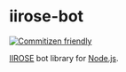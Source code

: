 # iirose-bot

[![Commitizen friendly](https://img.shields.io/badge/commitizen-friendly-brightgreen.svg)](http://commitizen.github.io/cz-cli/)

[IIROSE](https://iirose.com/) bot library for [Node.js](https://nodejs.org/).
